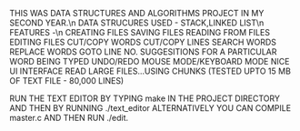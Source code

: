 
THIS WAS DATA STRUCTURES AND ALGORITHMS PROJECT IN MY SECOND YEAR.\n
DATA STRUCURES USED - STACK,LINKED LIST\n
FEATURES -\n
	CREATING FILES
	SAVING FILES
	READING FROM FILES
	EDITING FILES
	CUT/COPY WORDS <manual>
	CUT/COPY LINES <manual>
	SEARCH WORDS
	REPLACE WORDS
	GOTO LINE NO.
	SUGGESITIONS FOR A PARTICULAR WORD BEING TYPED
	UNDO/REDO  <beta>
	MOUSE MODE/KEYBOARD MODE
	NICE UI INTERFACE
	READ LARGE FILES...USING CHUNKS (TESTED UPTO 15 MB OF TEXT FILE - 80,000 LINES)
	
	
 RUN THE TEXT EDITOR BY TYPING make  IN THE PROJECT DIRECTORY  AND THEN BY RUNNING ./text_editor 
 ALTERNATIVELY YOU CAN COMPILE master.c AND THEN RUN ./edit.
	
	
	
